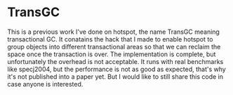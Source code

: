 TransGC
=======

This is a previous work I've done on hotspot, the name TransGC meaning transactional GC. It conatains the hack that I made to enable hotspot to group objects into different transactional areas so that we can reclaim the space once the transaction is over. The implementation is complete, but unfortunately the overhead is not acceptable. It runs with real benchmarks like specj2004, but the performance is not as good as expected, that's why it's not published into a paper yet. But I would like to still share this code in case anyone is interested.
